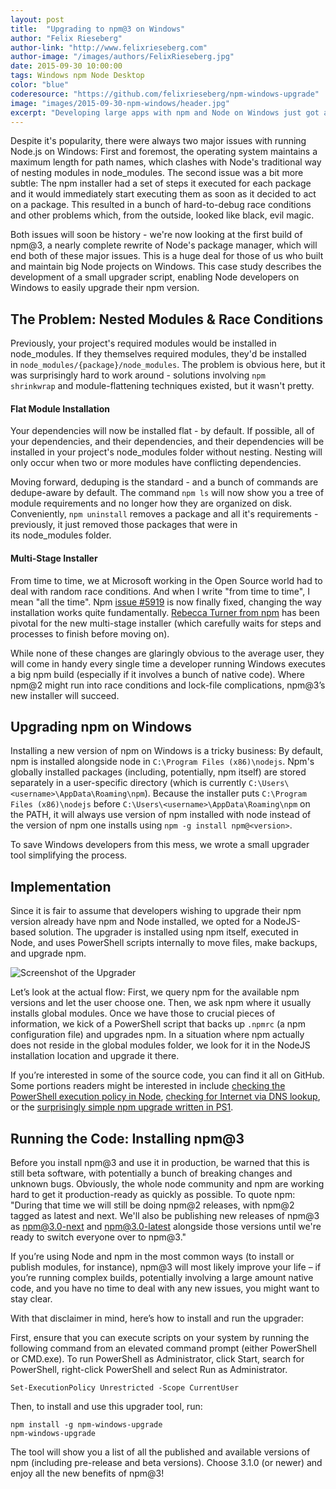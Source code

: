 ```yaml
---
layout: post
title:  "Upgrading to npm@3 on Windows"
author: "Felix Rieseberg"
author-link: "http://www.felixrieseberg.com"
author-image: "/images/authors/FelixRieseberg.jpg"
date: 2015-09-30 10:00:00
tags: Windows npm Node Desktop
color: "blue"
coderesource: "https://github.com/felixrieseberg/npm-windows-upgrade"
image: "images/2015-09-30-npm-windows/header.jpg"
excerpt: "Developing large apps with npm and Node on Windows just got a lot better - npm@3 is here!"
---
```


Despite it's popularity, there were always two major issues with running Node.js on Windows: First and foremost, the operating system maintains a maximum length for path names, which clashes with Node's traditional way of nesting modules in node_modules. The second issue was a bit more subtle: The npm installer had a set of steps it executed for each package and it would immediately start executing them as soon as it decided to act on a package. This resulted in a bunch of hard-to-debug race conditions and other problems which, from the outside, looked like black, evil magic.

Both issues will soon be history - we're now looking at the first build of npm@3, a nearly complete rewrite of Node's package manager, which will end both of these major issues. This is a huge deal for those of us who built and maintain big Node projects on Windows. This case study describes the development of a small upgrader script, enabling Node developers on Windows to easily upgrade their npm version.

## The Problem: Nested Modules & Race Conditions
Previously, your project's required modules would be installed in node_modules. If they themselves required modules, they'd be installed in `node_modules/{package}/node_modules`. The problem is obvious here, but it was surprisingly hard to work around - solutions involving `npm shrinkwrap` and module-flattening techniques existed, but it wasn't pretty.

#### Flat Module Installation
Your dependencies will now be installed flat - by default. If possible, all of your dependencies, and their dependencies, and their dependencies will be installed in your project's node_modules folder without nesting. Nesting will only occur when two or more modules have conflicting dependencies.

Moving forward, deduping is the standard - and a bunch of commands are dedupe-aware by default. The command `npm ls` will now show you a tree of module requirements and no longer how they are organized on disk. Conveniently, `npm uninstall` removes a package and all it's requirements - previously, it just removed those packages that were in its node_modules folder.

#### Multi-Stage Installer
From time to time, we at Microsoft working in the Open Source world had to deal with random race conditions. And when I write "from time to time", I mean "all the time". Npm [issue #5919](https://github.com/npm/npm/issues/5919) is now finally fixed, changing the way installation works quite fundamentally. [Rebecca Turner from npm](https://github.com/iarna) has been pivotal for the new multi-stage installer (which carefully waits for steps and processes to finish before moving on).

While none of these changes are glaringly obvious to the average user, they will come in handy every single time a developer running Windows executes a big npm build (especially if it involves a bunch of native code). Where npm@2 might run into race conditions and lock-file complications, npm@3’s new installer will succeed.

## Upgrading npm on Windows
Installing a new version of npm on Windows is a tricky business: By default, npm is installed alongside node in `C:\Program Files (x86)\nodejs`. Npm's globally installed packages (including, potentially, npm itself) are stored separately in a user-specific directory (which is currently `C:\Users\<username>\AppData\Roaming\npm`). Because the installer puts `C:\Program Files (x86)\nodejs` before `C:\Users\<username>\AppData\Roaming\npm` on the PATH, it will always use version of npm installed with node instead of the version of npm one installs using `npm -g install npm@<version>`. 

To save Windows developers from this mess, we wrote a small upgrader tool simplifying the process.

## Implementation
Since it is fair to assume that developers wishing to upgrade their npm version already have npm and Node installed, we opted for a NodeJS-based solution. The upgrader is installed using npm itself, executed in Node, and uses PowerShell scripts internally to move files, make backups, and upgrade npm.

![Screenshot of the Upgrader]({{site.baseurl}}/images/2015-09-30-npm-windows/screenshot.png)

Let’s look at the actual flow: First, we query npm for the available npm versions and let the user choose one. Then, we ask npm where it usually installs global modules. Once we have those to crucial pieces of information, we kick of a PowerShell script that backs up `.npmrc` (a npm configuration file) and upgrades npm. In a situation where npm actually does not reside in the global modules folder, we look for it in the NodeJS installation location and upgrade it there. 

If you’re interested in some of the source code, you can find it all on GitHub. Some portions readers might be interested in include [checking the PowerShell execution policy in Node](https://github.com/felixrieseberg/npm-windows-upgrade/blob/master/bin/npm-windows-upgrade#L114-L149), [checking for Internet via DNS lookup](https://github.com/felixrieseberg/npm-windows-upgrade/blob/master/bin/npm-windows-upgrade#L114-L149), or the [surprisingly simple npm upgrade written in PS1](https://github.com/felixrieseberg/npm-windows-upgrade/blob/master/powershell/upgrade-npm.ps1#L34-L80).

## Running the Code: Installing npm@3
Before you install npm@3 and use it in production, be warned that this is still beta software, with potentially a bunch of breaking changes and unknown bugs. Obviously, the whole node community and npm are working hard to get it production-ready as quickly as possible. To quote npm: "During that time we will still be doing npm@2 releases, with npm@2 tagged as latest and next. We'll also be publishing new releases of npm@3 as npm@3.0-next and npm@3.0-latest alongside those versions until we're ready to switch everyone over to npm@3."

If you’re using Node and npm in the most common ways (to install or publish modules, for instance), npm@3 will most likely improve your life – if you’re running complex builds, potentially involving a large amount native code, and you have no time to deal with any new issues, you might want to stay clear.

With that disclaimer in mind, here’s how to install and run the upgrader:

First, ensure that you can execute scripts on your system by running the following command from an elevated command prompt (either PowerShell or CMD.exe). To run PowerShell as Administrator, click Start, search for PowerShell, right-click PowerShell and select Run as Administrator.

```
Set-ExecutionPolicy Unrestricted -Scope CurrentUser
```

Then, to install and use this upgrader tool, run:
```
npm install -g npm-windows-upgrade
npm-windows-upgrade
```

The tool will show you a list of all the published and available versions of npm (including pre-release and beta versions). Choose 3.1.0 (or newer) and enjoy all the new benefits of npm@3!
